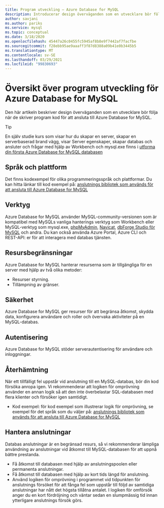 ```yaml
---
title: Program utveckling – Azure Database for MySQL
description: Introducerar design överväganden som en utvecklare bör följa när program koden skrivs för att ansluta till Azure Database for MySQL
author: savjani
ms.author: pariks
ms.service: mysql
ms.topic: conceptual
ms.date: 3/18/2020
ms.openlocfilehash: 45447a26c0455fc5945af8b8e9f7442af7facfbe
ms.sourcegitcommit: f28ebb95ae9aaaff3f87d8388a09b41e0b3445b5
ms.translationtype: MT
ms.contentlocale: sv-SE
ms.lasthandoff: 03/29/2021
ms.locfileid: "99830693"
---
```

# <a name="application-development-overview-for-azure-database-for-mysql"></a>Översikt över program utveckling för Azure Database for MySQL 
Den här artikeln beskriver design överväganden som en utvecklare bör följa när de skriver program kod för att ansluta till Azure Database for MySQL. 

> [!TIP]
> En själv studie kurs som visar hur du skapar en server, skapar en serverbaserad brand vägg, visar Server egenskaper, skapar databas och ansluter och frågar med hjälp av Workbench och mysql.exe finns i [utforma din första Azure Database for MySQL databasen](tutorial-design-database-using-portal.md)

## <a name="language-and-platform"></a>Språk och plattform
Det finns kodexempel för olika programmeringsspråk och plattformar. Du kan hitta länkar till kod exempel på: [anslutnings bibliotek som används för att ansluta till Azure Database for MySQL](concepts-connection-libraries.md)

## <a name="tools"></a>Verktyg
Azure Database for MySQL använder MySQL-community-versionen som är kompatibel med MySQLs vanliga hanterings verktyg som Workbench eller MySQL-verktyg som mysql.exe, [phpMyAdmin](https://www.phpmyadmin.net/), [Navicat](https://www.navicat.com/products/navicat-for-mysql), [dbForge Studio för MySQL](https://www.devart.com/dbforge/mysql/studio/) och andra. Du kan också använda Azure Portal, Azure CLI och REST-API: er för att interagera med databas tjänsten.

## <a name="resource-limitations"></a>Resursbegränsningar
Azure Database for MySQL hanterar resurserna som är tillgängliga för en server med hjälp av två olika metoder: 
- Resurser styrning.
- Tillämpning av gränser.

## <a name="security"></a>Säkerhet
Azure Database for MySQL ger resurser för att begränsa åtkomst, skydda data, konfigurera användare och roller och övervaka aktiviteter på en MySQL-databas.

## <a name="authentication"></a>Autentisering
Azure Database for MySQL stöder serverautentisering för användare och inloggningar.

## <a name="resiliency"></a>Återhämtning
När ett tillfälligt fel uppstår vid anslutning till en MySQL-databas, bör din kod försöka anropa igen. Vi rekommenderar att logiken för omprövning använder en annan logik så att den inte överbelastar SQL-databasen med flera klienter och försöker igen samtidigt.

- Kod exempel: för kod exempel som illustrerar logik för omprövning, se exempel för det språk som du väljer på: [anslutnings bibliotek som används för att ansluta till Azure Database for MySQL](concepts-connection-libraries.md)

## <a name="managing-connections"></a>Hantera anslutningar
Databas anslutningar är en begränsad resurs, så vi rekommenderar lämpliga användning av anslutningar vid åtkomst till MySQL-databasen för att uppnå bättre prestanda.
- Få åtkomst till databasen med hjälp av anslutningspoolen eller permanenta anslutningar.
- Få åtkomst till databasen med hjälp av kort tids längd för anslutning. 
- Använd logiken för omprövning i programmet vid tidpunkten för anslutnings försöket för att fånga fel som uppstår till följd av samtidiga anslutningar har nått det högsta tillåtna antalet. I logiken för omförsök anger du en kort fördröjning och väntar sedan en slumpmässig tid innan ytterligare anslutnings försök görs.
